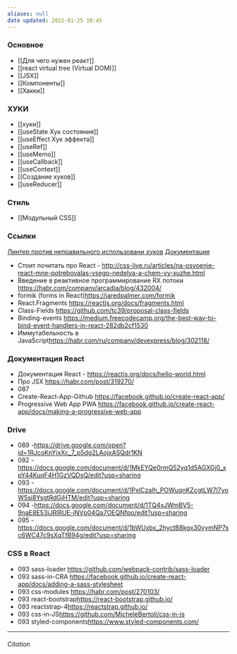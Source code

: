 ```yaml
---
aliases: null
date updated: 2022-01-25 10:45
---
```


### Основное
- [[Для чего нужен реакт]]
- [[react virtual  tree (Virtual DOM)]]
- [[JSX]]
- [[Компоненты]]
- [[Хакки]]


### ХУКИ
- [[хуки]]
- [[useState  Хук состояния]]
- [[useEffect Хук эффекта]]
- [[useRef]]
- [[useMemo]]
- [[useCallback]]
- [[useContext]]
- [[Создание хуков]]
- [[useReducer]]

### Стиль
- [[Модульный CSS]]

### Ссылки
[Линтер против неправильного использовани хуков](https://www.npmjs.com/package/eslint-plugin-react-hooks)
[Документация](https://ru.reactjs.org/docs/getting-started.html)
- Стоит почитать про React - <http://css-live.ru/articles/na-osvoenie-react-mne-potrebovalas-vsego-nedelya-a-chem-vy-xuzhe.html>
- Введение в реактивное программирование RX потоки <https://habr.com/company/arcadia/blog/432004/>
- formik (forms in React)<https://jaredpalmer.com/formik>
- React.Fragments <https://reactjs.org/docs/fragments.html>
- Class-Fields <https://github.com/tc39/proposal-class-fields>
- Binding-events <https://medium.freecodecamp.org/the-best-way-to-bind-event-handlers-in-react-282db2cf1530>
- Иммутабельность в JavaScript<https://habr.com/ru/company/devexpress/blog/302118/>

### Документация React

- Документация React - <https://reactjs.org/docs/hello-world.html>
- Про JSX <https://habr.com/post/319270/>
- 087
- Create-React-App-Github <https://facebook.github.io/create-react-app/>
- Progressive Web App PWA <https://facebook.github.io/create-react-app/docs/making-a-progressive-web-app>

### Drive

- 089 -<https://drive.google.com/open?id=1RJcoKnYjxXc_7_p5dg2LAojxASQdr1KN>
- 092 -<https://docs.google.com/document/d/1MkEYQe0rmQ52yq1d5AGXGj0_xpY44KuqF4H1GzVQDsQ/edit?usp=sharing>
- 093 -<https://docs.google.com/document/d/1PxlCzalh_POWuqnKZcgtLW7l7yoW5si8YsgtRdGjHTM/edit?usp=sharing>
- 094 -<https://docs.google.com/document/d/1TQ4xJWmBV5-9naE8E53iJRlRUE-jNVp04Qa7OEQNfpo/edit?usp=sharing>
- 095 -<https://docs.google.com/document/d/1bWUxbx_2hyctB8kgx30vymNP7sc6WC47c9sXqTfB94g/edit?usp=sharing>

### CSS в React

- 093 sass-loader <https://github.com/webpack-contrib/sass-loader>
- 093 sass-in-CRA <https://facebook.github.io/create-react-app/docs/adding-a-sass-stylesheet>
- 093 css-modules <https://habr.com/post/270103/>
- 093 react-bootstrap<https://react-bootstrap.github.io/>
- 093 reactstrap-4<https://reactstrap.github.io/>
- 093 css-in-JS<https://github.com/MicheleBertoli/css-in-js>
- 093 styled-components<https://www.styled-components.com/>

---

###### Citation
